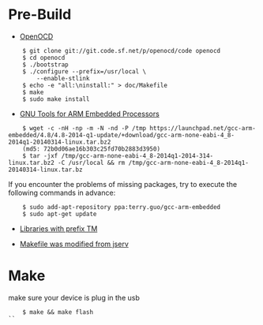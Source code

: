
Pre-Build 
=========

* [OpenOCD](http://openocd.sourceforge.net/)
```
    $ git clone git://git.code.sf.net/p/openocd/code openocd
    $ cd openocd
    $ ./bootstrap
    $ ./configure --prefix=/usr/local \
        --enable-stlink
    $ echo -e "all:\ninstall:" > doc/Makefile
    $ make
    $ sudo make install
```
* [GNU Tools for ARM Embedded Processors](https://launchpad.net/gcc-arm-embedded)
```
    $ wget -c -nH -np -m -N -nd -P /tmp https://launchpad.net/gcc-arm-embedded/4.8/4.8-2014-q1-update/+download/gcc-arm-none-eabi-4_8-2014q1-20140314-linux.tar.bz2
    (md5: 72b0d06ae16b303c25fd70b2883d3950)
    $ tar -jxf /tmp/gcc-arm-none-eabi-4_8-2014q1-2014-314-linux.tar.bz2 -C /usr/local && rm /tmp/gcc-arm-none-eabi-4_8-2014q1-20140314-linux.tar.bz

```

If you encounter the problems of missing packages, try to execute the
following commands in advance:

```
    $ sudo add-apt-repository ppa:terry.guo/gcc-arm-embedded
    $ sudo apt-get update
```

* [Libraries with prefix TM](https://stm32f4-discovery.com)

* [Makefile was modified from jserv](wiki.csie.ncku.edu.tw)

Make 
====

make sure your device is plug in the usb

```
    $ make && make flash
``


